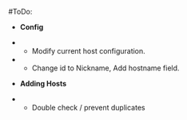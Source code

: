 #ToDo:

- <strong>Config</strong>
-   - Modify current host configuration. 
-   - Change id to Nickname, Add hostname field.

- <strong>Adding Hosts</strong>
-   - Double check / prevent duplicates
